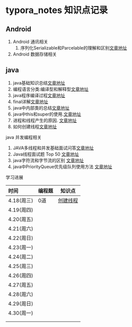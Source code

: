 # typora_notes 知识点记录
## Android

1. Android 通讯相关
   1. 序列化Serializable和Parcelable的理解和区别[文章地址](https://github.com/chaoxiongTian/typora_notes/blob/master/%E6%8A%80%E6%9C%AF%E6%96%87%E6%A1%A3/Android%E7%9B%B8%E5%85%B3/%E5%BA%8F%E5%88%97%E5%8C%96Serializable%E5%92%8CParcelable%E7%9A%84%E7%90%86%E8%A7%A3%E5%92%8C%E5%8C%BA%E5%88%AB.md)
2. Android 数据存储相关

## java

1. java基础知识总结[文章地址](https://github.com/chaoxiongTian/typora_notes/blob/master/%E6%8A%80%E6%9C%AF%E6%96%87%E6%A1%A3/Java%E7%9B%B8%E5%85%B3/java%E5%9F%BA%E7%A1%80%E5%A4%8D%E4%B9%A0%E6%80%BB%E7%BB%93.md)
2. 编程语言分类:编译型和解释型[文章地址](https://github.com/chaoxiongTian/typora_notes/blob/master/%E6%8A%80%E6%9C%AF%E6%96%87%E6%A1%A3/Java%E7%9B%B8%E5%85%B3/%E8%AF%AD%E8%A8%80%E5%88%86%E7%B1%BB(%E7%BC%96%E8%AF%91%E5%9E%8B%E5%92%8C%E8%A7%A3%E9%87%8A%E5%9E%8B).md)
3. java程序编译过程[文章地址](https://github.com/chaoxiongTian/typora_notes/blob/master/%E6%8A%80%E6%9C%AF%E6%96%87%E6%A1%A3/Java%E7%9B%B8%E5%85%B3/%E7%BC%96%E8%AF%91%E8%BF%87%E7%A8%8B%E5%92%8C%E8%BF%90%E8%A1%8C%E8%BF%87%E7%A8%8B.md)
4. final详解[文章地址](https://www.cnblogs.com/dotgua/p/6357951.html)
5. java中内部类的总结[文章地址](https://www.cnblogs.com/hasse/p/5020519.html)
6. java中this和super的使用.[文章地址](http://www.cnblogs.com/hasse/p/5023392.html)
7. 进程和线程产生的原因. [文章地址](http://www.cnblogs.com/dolphin0520/p/3910667.html)
8. 如何创建线程[文章地址](http://www.cnblogs.com/dolphin0520/p/3913517.html)




java 并发编程相关

1. JAVA多线程和并发基础面试问答[文章地址](http://www.cnblogs.com/dolphin0520/p/3932934.html)
2. Java线程面试题 Top 50 [文章地址](http://www.cnblogs.com/dolphin0520/p/3958019.html)
3. java字符流和字节流的区别 [文章地址](https://blog.csdn.net/sunhuaqiang1/article/details/52756999)
4. java中PriorityQueue优先级队列使用方法 [文章地址](https://blog.csdn.net/hiphopmattshi/article/details/7334487)



学习进展

| 时间       | 编程题  | 知识点                                      |
| :------- | ---- | ---------------------------------------- |
| 4.18(周三) | 0道   | [创建线程](http://www.cnblogs.com/dolphin0520/p/3913517.html) |
| 4.19(周四) |      |                                          |
| 4.20(周五) |      |                                          |
| 4.21(周六) |      |                                          |
| 4.22(周日) |      |                                          |
| 4.23(周一) |      |                                          |
| 4.24(周二) |      |                                          |
| 4.25(周三) |      |                                          |
| 4.26(周四) |      |                                          |
| 4.27(周五) |      |                                          |
| 4.28(周六) |      |                                          |
| 4.29(周日) |      |                                          |
| 4.30(周一) |      |                                          |
|          |      |                                          |
|          |      |                                          |

